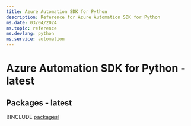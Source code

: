 ```yaml
---
title: Azure Automation SDK for Python
description: Reference for Azure Automation SDK for Python
ms.date: 03/04/2024
ms.topic: reference
ms.devlang: python
ms.service: automation
---
```

# Azure Automation SDK for Python - latest
## Packages - latest
[!INCLUDE [packages](automation-index.md)]